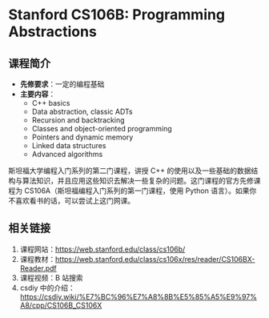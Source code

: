 # Stanford CS106B: Programming Abstractions

## 课程简介

- **先修要求**：一定的编程基础
- **主要内容**：
    - C++ basics
    - Data abstraction, classic ADTs
    - Recursion and backtracking
    - Classes and object-oriented programming
    - Pointers and dynamic memory
    - Linked data structures
    - Advanced algorithms

斯坦福大学编程入门系列的第二门课程，讲授 C++ 的使用以及一些基础的数据结构与算法知识，并且应用这些知识去解决一些复杂的问题。这门课程的官方先修课程为 CS106A（斯坦福编程入门系列的第一门课程，使用 Python 语言）。如果你不喜欢看书的话，可以尝试上这门网课。

## 相关链接

1. 课程网站：<https://web.stanford.edu/class/cs106b/>
2. 课程教材：<https://web.stanford.edu/class/cs106x/res/reader/CS106BX-Reader.pdf>
3. 课程视频：B 站搜索
4. csdiy 中的介绍：<https://csdiy.wiki/%E7%BC%96%E7%A8%8B%E5%85%A5%E9%97%A8/cpp/CS106B_CS106X>